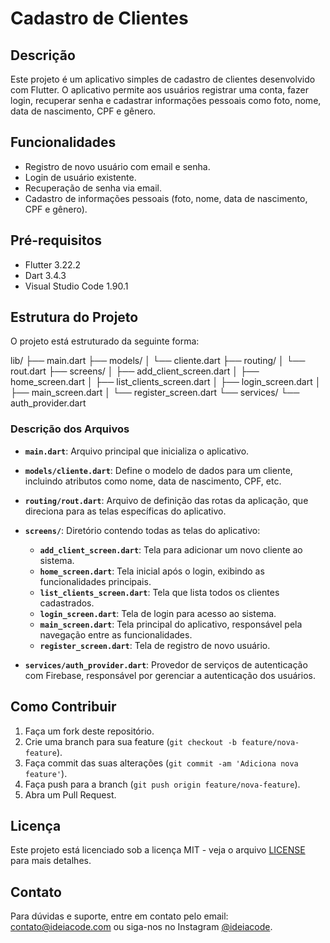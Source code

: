 # Cadastro de Clientes

## Descrição

Este projeto é um aplicativo simples de cadastro de clientes desenvolvido com Flutter. O aplicativo permite aos usuários registrar uma conta, fazer login, recuperar senha e cadastrar informações pessoais como foto, nome, data de nascimento, CPF e gênero.

## Funcionalidades

- Registro de novo usuário com email e senha.
- Login de usuário existente.
- Recuperação de senha via email.
- Cadastro de informações pessoais (foto, nome, data de nascimento, CPF e gênero).

## Pré-requisitos

- Flutter 3.22.2
- Dart 3.4.3
- Visual Studio Code 1.90.1

## Estrutura do Projeto

O projeto está estruturado da seguinte forma:

lib/
├── main.dart
├── models/
│   └── cliente.dart
├── routing/
│   └── rout.dart
├── screens/
│   ├── add_client_screen.dart
│   ├── home_screen.dart
│   ├── list_clients_screen.dart
│   ├── login_screen.dart
│   ├── main_screen.dart
│   └── register_screen.dart
└── services/
    └── auth_provider.dart

### Descrição dos Arquivos

- **`main.dart`**: Arquivo principal que inicializa o aplicativo.
  
- **`models/cliente.dart`**: Define o modelo de dados para um cliente, incluindo atributos como nome, data de nascimento, CPF, etc.

- **`routing/rout.dart`**: Arquivo de definição das rotas da aplicação, que direciona para as telas específicas do aplicativo.

- **`screens/`**: Diretório contendo todas as telas do aplicativo:
  - **`add_client_screen.dart`**: Tela para adicionar um novo cliente ao sistema.
  - **`home_screen.dart`**: Tela inicial após o login, exibindo as funcionalidades principais.
  - **`list_clients_screen.dart`**: Tela que lista todos os clientes cadastrados.
  - **`login_screen.dart`**: Tela de login para acesso ao sistema.
  - **`main_screen.dart`**: Tela principal do aplicativo, responsável pela navegação entre as funcionalidades.
  - **`register_screen.dart`**: Tela de registro de novo usuário.

- **`services/auth_provider.dart`**: Provedor de serviços de autenticação com Firebase, responsável por gerenciar a autenticação dos usuários.

## Como Contribuir

1. Faça um fork deste repositório.
2. Crie uma branch para sua feature (`git checkout -b feature/nova-feature`).
3. Faça commit das suas alterações (`git commit -am 'Adiciona nova feature'`).
4. Faça push para a branch (`git push origin feature/nova-feature`).
5. Abra um Pull Request.

## Licença

Este projeto está licenciado sob a licença MIT - veja o arquivo [LICENSE](LICENSE) para mais detalhes.

## Contato

Para dúvidas e suporte, entre em contato pelo email: <contato@ideiacode.com> ou siga-nos no Instagram [@ideiacode](https://instagram.com/ideiacode).
